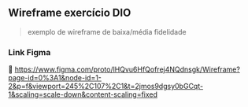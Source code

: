 ## Wireframe exercício DIO

> exemplo de wireframe de baixa/média fidelidade


### Link Figma

 🎀 https://www.figma.com/proto/lHQvu6HfQofrej4NQdnsgk/Wireframe?page-id=0%3A1&node-id=1-2&p=f&viewport=245%2C107%2C1&t=2jmos9dgsy0bGCqt-1&scaling=scale-down&content-scaling=fixed
